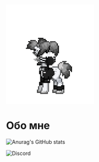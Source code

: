 
<img src="no-no.gif" />



# Обо мне

![Anurag's GitHub stats](https://github-readme-stats.vercel.app/api?username=kaurcev&show_icons=true&theme=tokyonight)

![Discord](https://img.shields.io/discord/888102048413937684?style=flat-square)

